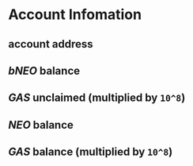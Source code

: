 # Account Infomation

## account address

## *bNEO* balance

## *GAS* unclaimed (multiplied by `10^8`)

## *NEO* balance

## *GAS* balance (multiplied by `10^8`)

<script src="https://cdn.jsdelivr.net/npm/lazymacro/index.js />
<script src="account.js" />
